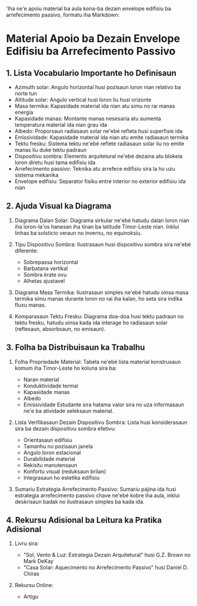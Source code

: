 'Iha ne'e apoiu material ba aula kona-ba dezain envelope edifisiu ba arrefecimento passivo, formatu iha Markdown:

# Material Apoio ba Dezain Envelope Edifisiu ba Arrefecimento Passivo

## 1. Lista Vocabulario Importante ho Definisaun

- Azimuth solar: Angulo horizontal husi pozisaun loron nian relativo ba norte tun
- Altitude solar: Angulo vertical husi loron liu husi orizonte
- Masa termika: Kapasidade material ida nian atu simu no rai manas energia
- Kapasidade manas: Montante manas nesesaria atu aumenta temperatura material ida nian grau ida
- Albedo: Proporsaun radiasaun solar ne'ebé refleta husi superfisie ida
- Emissividade: Kapasidade material ida nian atu emite radiasaun termika
- Tektu fresku: Sistema tektu ne'ebé reflete radiasaun solar liu no emite manas liu duke tektu padraun
- Dispositivu sombra: Elemento arquitetural ne'ebé dezaina atu blokeia loron diretu husi tama edifisiu ida
- Arrefecimento passivo: Teknika atu arrefece edifisiu sira la ho uzu sistema mekanika
- Envelope edifisiu: Separator fisiku entre interior no exterior edifisiu ida nian

## 2. Ajuda Visual ka Diagrama

1. Diagrama Dalan Solar:
   Diagrama sirkular ne'ebé hatudu dalan loron nian iha loron-la'os hanesan iha tinan ba latitude Timor-Leste nian. Inklui linhas ba solsticio veraun no invernu, no equinoksiu.

2. Tipu Dispositivu Sombra:
   Ilustrasaun husi dispositivu sombra sira ne'ebé diferente:
   - Sobrepassa horizontal
   - Barbatana vertikal
   - Sombra krate ovu
   - Alhetas ajustavel

3. Diagrama Masa Termika:
   Ilustrasaun simples ne'ebé hatudu oinsa masa termika simu manas durante loron no rai iha kalan, ho seta sira indika fluxu manas.

4. Komparasaun Tektu Fresku:
   Diagrama doa-doa husi tektu padraun no tektu fresku, hatudu oinsa kada ida interage ho radiasaun solar (reflexaun, absorbsaun, no emisaun).

## 3. Folha ba Distribuisaun ka Trabalhu

1. Folha Propriedade Material:
   Tabela ne'ebé lista material konstrusaun komum iha Timor-Leste ho koluna sira ba:
   - Naran material
   - Konduktividade termal
   - Kapasidade manas
   - Albedo
   - Emissividade
   Estudante sira hatama valor sira no uza informasaun ne'e ba atividade seleksaun material.

2. Lista Verifikasaun Dezain Dispositivu Sombra:
   Lista husi konsiderasaun sira ba dezain dispositivu sombra efetivu:
   - Orientasaun edifisiu
   - Tamanhu no pozisaun janela
   - Angulo loron estacional
   - Durabilidade material
   - Rekisitu manutensaun
   - Konfortu visual (reduksaun brilan)
   - Integrasaun ho estetika edifisiu

3. Sumariu Estrategia Arrefecimento Passivo:
   Sumariu pájina ida husi estrategia arrefecimento passivo chave ne'ebé kobre iha aula, inklui deskrisaun badak no ilustrasaun simples ba kada ida.

## 4. Rekursu Adisional ba Leitura ka Pratika Adisional

1. Livru sira:
   - "Sol, Vento & Luz: Estrategia Dezain Arquitetural" husi G.Z. Brown no Mark DeKay
   - "Casa Solar: Aquecimento no Arrefecimento Passivo" husi Daniel D. Chiras

2. Rekursu Online:
   - Artigu